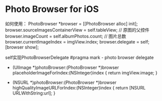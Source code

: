# Photo Browser for iOS
如何使用：
PhotoBrowser *browser = [[PhotoBrowser alloc] init];
browser.sourceImagesContainerView = self.tableView; // 原图的父控件
browser.imageCount = self.albumPhotos.count; // 图片总数
browser.currentImageIndex = imgView.index;
browser.delegate = self;
[browser show];

self实现PhotoBrowserDelegate
#pragma mark - photo browser delegate
- (UIImage *)photoBrowser:(PhotoBrowser *)browser placeholderImageForIndex:(NSInteger)index {
    return imgView.image;
}

- (NSURL *)photoBrowser:(PhotoBrowser *)browser highQualityImageURLForIndex:(NSInteger)index {
    return [NSURL URLWithString:url];
}
